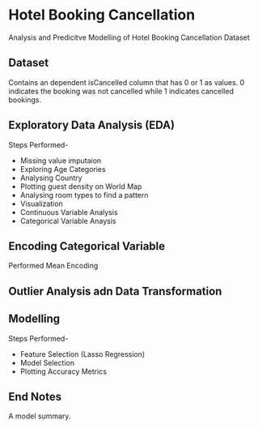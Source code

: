 # Hotel Booking Cancellation
Analysis and Predicitve Modelling of Hotel Booking Cancellation Dataset

## Dataset
Contains an dependent isCancelled column that has 0 or 1 as values. 0 indicates the booking was not cancelled while 1 indicates cancelled bookings.

## Exploratory Data Analysis (EDA)
Steps Performed-
* Missing value imputaion
* Exploring Age Categories
* Analysing Country
* Plotting guest density on World Map
* Analysing room types to find a pattern
* Visualization
* Continuous Variable Analysis
* Categorical Variable Anaysis

## Encoding Categorical Variable
Performed Mean Encoding

## Outlier Analysis adn Data Transformation

## Modelling
Steps Performed-
* Feature Selection (Lasso Regression)
* Model Selection
* Plotting Accuracy Metrics

## End Notes
A model summary.

